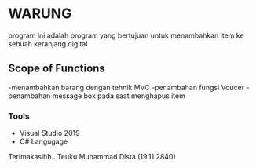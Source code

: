 # WARUNG
program ini adalah program yang bertujuan untuk menambahkan item ke sebuah keranjang digital

## Scope of Functions
-menambahkan barang dengan tehnik MVC 
-penambahan fungsi Voucer
-penambahan message box pada saat menghapus item

### Tools
- Visual Studio 2019
- C# Langugage
 
 Terimakasihh..
 Teuku Muhammad Dista (19.11.2840)

